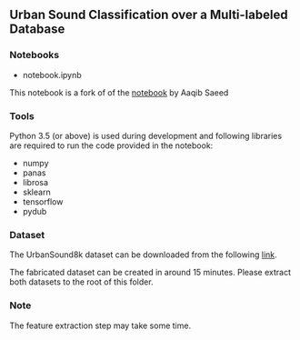 ## Urban Sound Classification over a Multi-labeled Database

### Notebooks

* notebook.ipynb

This notebook is a fork of of the [notebook](https://github.com/aqibsaeed/Urban-Sound-Classification) by Aaqib Saeed

### Tools

Python 3.5 (or above) is used during development and following libraries are required to run the code provided in the notebook:
* numpy
* panas
* librosa
* sklearn
* tensorflow
* pydub

### Dataset

The UrbanSound8k dataset can be downloaded from the following [link](https://serv.cusp.nyu.edu/projects/urbansounddataset/urbansound8k.html).

The fabricated dataset can be created in around 15 minutes. Please extract both datasets to the root of this folder.

### Note

The feature extraction step may take some time.